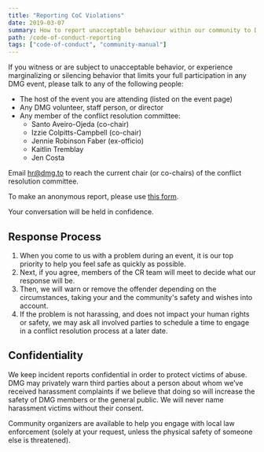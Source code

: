 ```yaml
---
title: "Reporting CoC Violations"
date: 2019-03-07
summary: How to report unacceptable behaviour within our community to DMG.
path: /code-of-conduct-reporting
tags: ["code-of-conduct", "community-manual"]
---
```


If you witness or are subject to unacceptable behavior, or experience marginalizing or silencing behavior that limits your full participation in any DMG event, please talk to any of the following people:

- The host of the event you are attending \(listed on the event page\)
- Any DMG volunteer, staff person, or director
- Any member of the conflict resolution committee:
  - Santo Aveiro-Ojeda \(co-chair\)
  - Izzie Colpitts-Campbell \(co-chair\)
  - Jennie Robinson Faber \(ex-officio\)
  - Kaitlin Tremblay
  - Jen Costa

Email [hr@dmg.to](mailto:hr@dmg.to) to reach the current chair \(or co-chairs\) of the conflict resolution committee.

To make an anonymous report, please use [this form](/report).

Your conversation will be held in confidence.

## Response Process

1. When you come to us with a problem during an event, it is our top priority to help you feel safe as quickly as possible.
2. Next, if you agree, members of the CR team will meet to decide what our response will be.
3. Then, we will warn or remove the offender depending on the circumstances, taking your and the community's safety and wishes into account.
4. If the problem is not harassing, and does not impact your human rights or safety, we may ask all involved parties to schedule a time to engage in a conflict resolution process at a later date.

## Confidentiality

We keep incident reports confidential in order to protect victims of abuse. DMG may privately warn third parties about a person about whom we’ve received harassment complaints if we believe that doing so will increase the safety of DMG members or the general public. We will never name harassment victims without their consent.

Community‭ ‬organizers‭ ‬are‭ ‬available‭ ‬to‭ ‬help‭ you ‬engage‭ ‬with‭ ‬local‭ ‬law‭ ‬enforcement \(solely at your request, unless the physical safety of someone else is threatened\).
